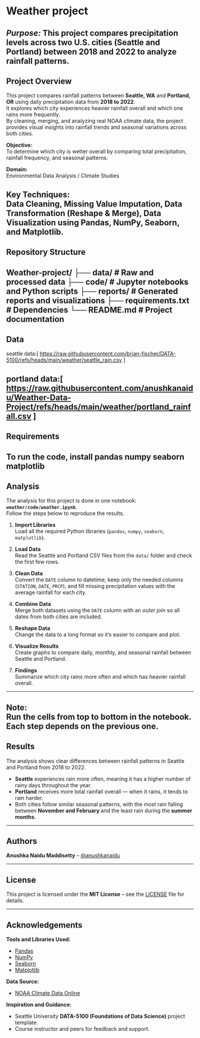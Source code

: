# Weather project

***Purpose:*** This project compares precipitation levels across two U.S. cities (Seattle and Portland) between 2018 and 2022 to analyze rainfall patterns.
---
## Project Overview

This project compares rainfall patterns between **Seattle, WA** and **Portland, OR** using daily precipitation data from **2018 to 2022**.  
It explores which city experiences heavier rainfall overall and which one rains more frequently.  
By cleaning, merging, and analyzing real NOAA climate data, the project provides visual insights into rainfall trends and seasonal variations across both cities.

**Objective:**  
To determine which city is wetter overall by comparing total precipitation, rainfall frequency, and seasonal patterns.

**Domain:**  
Environmental Data Analysis / Climate Studies

**Key Techniques:**  
Data Cleaning, Missing Value Imputation, Data Transformation (Reshape & Merge), Data Visualization using **Pandas**, **NumPy**, **Seaborn**, and **Matplotlib**.
---
## Repository Structure

Weather-project/
├── data/                 # Raw and processed data
├── code/                 # Jupyter notebooks and Python scripts
├── reports/              # Generated reports and visualizations
├── requirements.txt      # Dependencies
└── README.md             # Project documentation
---
## Data 

seattle data:[ https://raw.githubusercontent.com/brian-fischer/DATA-5100/refs/heads/main/weather/seattle_rain.csv ]

portland data:[ https://raw.githubusercontent.com/anushkanaidu/Weather-Data-Project/refs/heads/main/weather/portland_rainfall.csv ]
---
## Requirements
To run the code, install pandas numpy seaborn matplotlib
---
## Analysis

The analysis for this project is done in one notebook: **`weather/code/weather.ipynb`**.  
Follow the steps below to reproduce the results.

1. **Import Libraries**  
   Load all the required Python libraries (`pandas`, `numpy`, `seaborn`, `matplotlib`).

2. **Load Data**  
   Read the Seattle and Portland CSV files from the `data/` folder and check the first few rows.

3. **Clean Data**  
   Convert the `DATE` column to datetime, keep only the needed columns (`STATION`, `DATE`, `PRCP`), and fill missing precipitation values with the average rainfall for each city.

4. **Combine Data**  
   Merge both datasets using the `DATE` column with an *outer join* so all dates from both cities are included.

5. **Reshape Data**  
   Change the data to a long format so it’s easier to compare and plot.

6. **Visualize Results**  
   Create graphs to compare daily, monthly, and seasonal rainfall between Seattle and Portland.

7. **Findings**  
   Summarize which city rains more often and which has heavier rainfall overall.
---
**Note:**  
Run the cells from top to bottom in the notebook. Each step depends on the previous one.
---
## Results

The analysis shows clear differences between rainfall patterns in Seattle and Portland from 2018 to 2022.

- **Seattle** experiences rain more often, meaning it has a higher number of rainy days throughout the year.  
- **Portland** receives more total rainfall overall — when it rains, it tends to rain harder.  
- Both cities follow similar seasonal patterns, with the most rain falling between **November and February** and the least rain during the **summer months**.
---
## Authors
**Anushka Naidu Maddisetty** – [@anushkanaidu](https://github.com/anushkanaidu)

---

## License
This project is licensed under the **MIT License** – see the [LICENSE](LICENSE) file for details.

---

## Acknowledgements
**Tools and Libraries Used:**  
- [Pandas](https://pandas.pydata.org/)  
- [NumPy](https://numpy.org/)  
- [Seaborn](https://seaborn.pydata.org/)  
- [Matplotlib](https://matplotlib.org/)

**Data Source:**  
- [NOAA Climate Data Online](https://www.ncei.noaa.gov/cdo-web/)

**Inspiration and Guidance:**  
- Seattle University **DATA-5100 (Foundations of Data Science)** project template.  
- Course instructor and peers for feedback and support.
